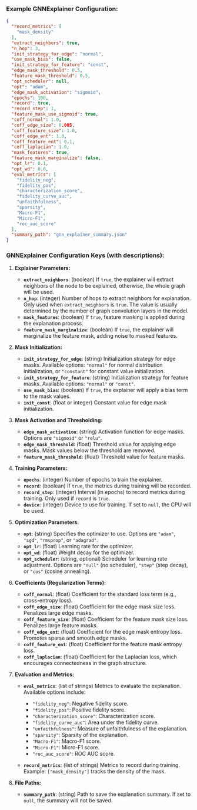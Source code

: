 ### Example GNNExplainer Configuration:

```json
{
  "record_metrics": [
    "mask_density"
  ],
  "extract_neighbors": true,
  "n_hop": 3,
  "init_strategy_for_edge": "normal",
  "use_mask_bias": false,
  "init_strategy_for_feature": "const",
  "edge_mask_threshold": 0.5,
  "feature_mask_threshold": 0.5,
  "opt_scheduler": null,
  "opt": "adam",
  "edge_mask_activation": "sigmoid",
  "epochs": 100,
  "record": true,
  "record_step": 1,
  "feature_mask_use_sigmoid": true,
  "coff_normal": 1.0,
  "coff_edge_size": 0.005,
  "coff_feature_size": 1.0,
  "coff_edge_ent": 1.0,
  "coff_feature_ent": 0.1,
  "coff_laplacian": 1.0,
  "mask_features": true,
  "feature_mask_marginalize": false,
  "opt_lr": 0.1,
  "opt_wd": 0.0,
  "eval_metrics": [
    "fidelity_neg",
    "fidelity_pos",
    "characterization_score",
    "fidelity_curve_auc",
    "unfaithfulness",
    "sparsity",
    "Macro-F1",
    "Micro-F1",
    "roc_auc_score"
  ],
  "summary_path": "gnn_explainer_summary.json"
}
```

### GNNExplainer Configuration Keys (with descriptions):

1. **Explainer Parameters:**

   - **`extract_neighbors`**: (boolean)
     If `true`, the explainer will extract neighbors of the node to be explained, otherwise, the whole graph will be used.
   - **`n_hop`**: (integer)
     Number of hops to extract neighbors for explanation. Only used when `extract_neighbors` is `true`. The value is usually determined by the number of graph convolution layers in the model.
   - **`mask_features`**: (boolean)
     If `true`, feature masking is applied during the explanation process.
   - **`feature_mask_marginalize`**: (boolean)
     If `true`, the explainer will marginalize the feature mask, adding noise to masked features.
2. **Mask Initialization:**

   - **`init_strategy_for_edge`**: (string)
     Initialization strategy for edge masks. Available options: `"normal"` for normal distribution initialization, or `"constant"` for constant value initialization.
   - **`init_strategy_for_feature`**: (string)
     Initialization strategy for feature masks. Available options: `"normal"` or `"const"`.
   - **`use_mask_bias`**: (boolean)
     If `true`, the explainer will apply a bias term to the mask values.
   - **`init_const`**: (float or integer)
     Constant value for edge mask initialization.
     
3. **Mask Activation and Thresholding:**

   - **`edge_mask_activation`**: (string)
     Activation function for edge masks. Options are `"sigmoid"` or `"relu"`.
   - **`edge_mask_threshold`**: (float)
     Threshold value for applying edge masks. Mask values below the threshold are removed.
   - **`feature_mask_threshold`**: (float)
     Threshold value for feature masks.
4. **Training Parameters:**

   - **`epochs`**: (integer)
     Number of epochs to train the explainer.
   - **`record`**: (boolean)
     If `true`, the metrics during training will be recorded.
   - **`record_step`**: (integer)
     Interval (in epochs) to record metrics during training. Only used if `record` is `true`.
   - **`device`**: (integer)
     Device to use for training. If set to `null`, the CPU will be used.
5. **Optimization Parameters:**

   - **`opt`**: (string)
     Specifies the optimizer to use. Options are `"adam"`, `"sgd"`, `"rmsprop"`, or `"adagrad"`.
   - **`opt_lr`**: (float)
     Learning rate for the optimizer.
   - **`opt_wd`**: (float)
     Weight decay for the optimizer.
   - **`opt_scheduler`**: (string, optional)
     Scheduler for learning rate adjustment. Options are `"null"` (no scheduler), `"step"` (step decay), or `"cos"` (cosine annealing).
6. **Coefficients (Regularization Terms):**

   - **`coff_normal`**: (float)
     Coefficient for the standard loss term (e.g., cross-entropy loss).
   - **`coff_edge_size`**: (float)
     Coefficient for the edge mask size loss. Penalizes large edge masks.
   - **`coff_feature_size`**: (float)
     Coefficient for the feature mask size loss. Penalizes large feature masks.
   - **`coff_edge_ent`**: (float)
     Coefficient for the edge mask entropy loss. Promotes sparse and smooth edge masks.
   - **`coff_feature_ent`**: (float)
     Coefficient for the feature mask entropy loss.
   - **`coff_laplacian`**: (float)
     Coefficient for the Laplacian loss, which encourages connectedness in the graph structure.
7. **Evaluation and Metrics:**

   - **`eval_metrics`**: (list of strings) Metrics to evaluate the explanation. Available options include:

     - `"fidelity_neg"`: Negative fidelity score.
     - `"fidelity_pos"`: Positive fidelity score.
     - `"characterization_score"`: Characterization score.
     - `"fidelity_curve_auc"`: Area under the fidelity curve.
     - `"unfaithfulness"`: Measure of unfaithfulness of the explanation.
     - `"sparsity"`: Sparsity of the explanation.
     - `"Macro-F1"`: Macro-F1 score.
     - `"Micro-F1"`: Micro-F1 score.
     - `"roc_auc_score"`: ROC AUC score.
   - **`record_metrics`**: (list of strings)
     Metrics to record during training. Example: `["mask_density"]` tracks the density of the mask.
8. **File Paths:**

   - **`summary_path`**: (string)
     Path to save the explanation summary. If set to `null`, the summary will not be saved.
